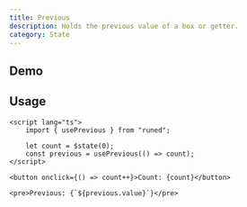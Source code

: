 ```yaml
---
title: Previous
description: Holds the previous value of a box or getter.
category: State
---
```


<script>
import Demo from '$lib/components/demos/use-previous.svelte';
</script>

## Demo

<Demo />

## Usage

```svelte
<script lang="ts">
	import { usePrevious } from "runed";

	let count = $state(0);
	const previous = usePrevious(() => count);
</script>

<button onclick={() => count++}>Count: {count}</button>

<pre>Previous: {`${previous.value}`}</pre>
```
